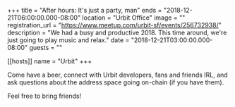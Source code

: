 +++
title = "After hours: It's just a party, man"
ends = "2018-12-21T06:00:00.000-08:00"
location = "Urbit Office"
image = ""
registration_url = "https://www.meetup.com/urbit-sf/events/256732938/"
description = "We had a busy and productive 2018. This time around, we're just going to play music and relax."
date = "2018-12-21T03:00:00.000-08:00"
guests = ""

[[hosts]]
name = "Urbit"
+++

Come have a beer, connect with Urbit developers, fans and friends IRL, and ask questions about the address space going on-chain (if you have them).

Feel free to bring friends!
